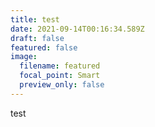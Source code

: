 ```yaml
---
title: test
date: 2021-09-14T00:16:34.589Z
draft: false
featured: false
image:
  filename: featured
  focal_point: Smart
  preview_only: false
---
```

test